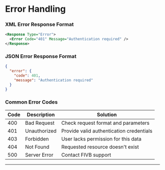 # Error Handling

### XML Error Response Format

```xml
<Response Type="Error">
  <Error Code="401" Message="Authentication required" />
</Response>
```

### JSON Error Response Format

```json
{
  "error": {
    "code": 401,
    "message": "Authentication required"
  }
}
```

### Common Error Codes

| Code | Description | Solution |
|------|-------------|----------|
| 400 | Bad Request | Check request format and parameters |
| 401 | Unauthorized | Provide valid authentication credentials |
| 403 | Forbidden | User lacks permission for this data |
| 404 | Not Found | Requested resource doesn't exist |
| 500 | Server Error | Contact FIVB support |

---
